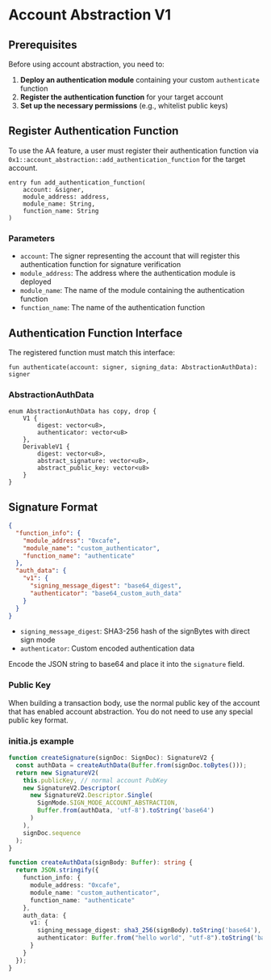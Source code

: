 # Account Abstraction V1

## Prerequisites

Before using account abstraction, you need to:

1. **Deploy an authentication module** containing your custom `authenticate` function
2. **Register the authentication function** for your target account
3. **Set up the necessary permissions** (e.g., whitelist public keys)

## Register Authentication Function

To use the AA feature, a user must register their authentication function via `0x1::account_abstraction::add_authentication_function` for the target account.

```move
entry fun add_authentication_function(
    account: &signer,
    module_address: address,
    module_name: String,
    function_name: String
)
```

### Parameters

* `account`: The signer representing the account that will register this authentication function for signature verification
* `module_address`: The address where the authentication module is deployed
* `module_name`: The name of the module containing the authentication function
* `function_name`: The name of the authentication function

## Authentication Function Interface

The registered function must match this interface:

```move
fun authenticate(account: signer, signing_data: AbstractionAuthData): signer
```

### AbstractionAuthData

```move
enum AbstractionAuthData has copy, drop {
    V1 {
        digest: vector<u8>,
        authenticator: vector<u8>
    },
    DerivableV1 {
        digest: vector<u8>,
        abstract_signature: vector<u8>,
        abstract_public_key: vector<u8>
    }
}
```

## Signature Format

```json
{
  "function_info": {
    "module_address": "0xcafe",
    "module_name": "custom_authenticator",
    "function_name": "authenticate"
  },
  "auth_data": {
    "v1": {
      "signing_message_digest": "base64_digest",
      "authenticator": "base64_custom_auth_data"
    }
  }
}
```

* `signing_message_digest`: SHA3-256 hash of the signBytes with direct sign mode
* `authenticator`: Custom encoded authentication data

Encode the JSON string to base64 and place it into the `signature` field.

### Public Key

When building a transaction body, use the normal public key of the account that has enabled account abstraction. You do not need to use any special public key format.

### initia.js example

```ts
function createSignature(signDoc: SignDoc): SignatureV2 {
  const authData = createAuthData(Buffer.from(signDoc.toBytes()));
  return new SignatureV2(
    this.publicKey, // normal account PubKey
    new SignatureV2.Descriptor(
      new SignatureV2.Descriptor.Single(
        SignMode.SIGN_MODE_ACCOUNT_ABSTRACTION,
        Buffer.from(authData, 'utf-8').toString('base64')
      )
    ),
    signDoc.sequence
  );
}

function createAuthData(signBody: Buffer): string {
  return JSON.stringify({
    function_info: {
      module_address: "0xcafe",
      module_name: "custom_authenticator",
      function_name: "authenticate"
    },
    auth_data: {
      v1: {
        signing_message_digest: sha3_256(signBody).toString('base64'),
        authenticator: Buffer.from("hello world", "utf-8").toString('base64')
      }
    }
  });
}
```
